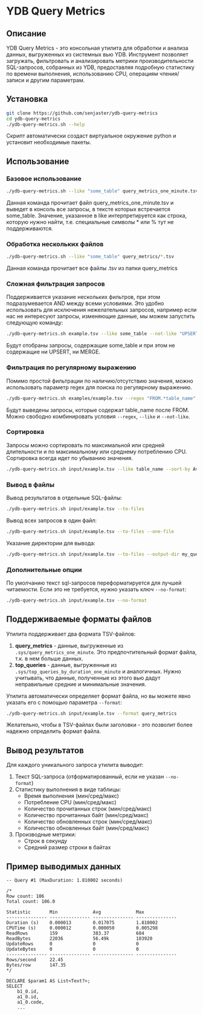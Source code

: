# YDB Query Metrics

## Описание

YDB Query Metrics - это консольная утилита для обработки и анализа данных, выгруженных из системных вью YDB. Инструмент позволяет загружать, фильтровать и анализировать метрики производительности SQL-запросов, собранных из YDB, предоставляя подробную статистику по времени выполнения, использованию CPU, операциям чтения/записи и другим параметрам.

## Установка

```bash
git clone https://github.com/senjaster/ydb-query-metrics
cd ydb-query-metrics
./ydb-query-metrics.sh --help
```

Скрипт автоматически создаст виртуальное окружение python и установит необходимые пакеты.

## Использование

### Базовое использование

```bash
./ydb-query-metrics.sh --like "some_table" query_metrics_one_minute.tsv
```
Данная команда прочитает файл query_metrics_one_minute.tsv и выведет в консоль все запросы, в тексте которых встречается some_table.
Значение, указанное в like интерпретируется как строка, которую нужно найти, т.е. специальные символы * или % тут не поддерживаются.

### Обработка нескольких файлов


```bash
./ydb-query-metrics.sh --like "some_table" query_metrics/*.tsv
```

Данная команда прочитает все файлы .tsv из папки query_metrics

### Сложная фильтрация запросов

Поддерживается указание нескольких фильтров, при этом подразумевается AND между всеми условиями. 
Это удобно использовать для исключения нежелательных запросов, например если нас не интересуют запросы, изменяющие данные, мы можем запустить следующую команду:
```bash
./ydb-query-metrics.sh example.tsv --like some_table --not-like "UPSERT" --not-like "MERGE"
```
Будут отобраны запросы, содержащие some_table и при этом не содержащие ни UPSERT, ни MERGE.

### Фильтрация по регулярному выражению

Помимо простой фильтрации по наличию/отсутствию значения, можно использовать параметр regex для поиска по регулярному выражению.

```bash
./ydb-query-metrics.sh examples/example.tsv --regex "FROM.*table_name"
```

Будут выведены запросы, которые содержат table_name после FROM. Можно свободно комбинировать условия `--regex`, `--like` и `--not-like`.

### Сортировка

Запросы можно сортировать по максимальной или средней длительности и по максимальному или среднему потреблению CPU. Сортировка всегда идет по убыванию значения.

```bash
./ydb-query-metrics.sh input/example.tsv --like table_name --sort-by AvgCPUTime
```

### Вывод в файлы

Вывод результатов в отдельные SQL-файлы:
```bash
./ydb-query-metrics.sh input/example.tsv --to-files
```

Вывод всех запросов в один файл:
```bash
./ydb-query-metrics.sh input/example.tsv --to-files --one-file
```

Указание директории для вывода:
```bash
./ydb-query-metrics.sh input/example.tsv --to-files --output-dir my_queries
```

### Дополнительные опции

По умолчанию текст sql-запросов переформатируется для лучшей читаемости.
Если это не требуется, нужно указать ключ `--no-format`:
```bash
./ydb-query-metrics.sh input/example.tsv --no-format
```

## Поддерживаемые форматы файлов

Утилита поддерживает два формата TSV-файлов:

1. **query_metrics** - данные, выгруженные из `.sys/query_metrics_one_minute`. Это предпочтительный формат файла, т.к. в нем больше данных.
2. **top_queries** - данные, выгруженные из `.sys/top_queries_by_duration_one_minute` и аналогичных. Нужно учитывать, что данные, полученные из этого вью дадут неправильные средние и минимальные значения.

Утилита автоматически определяет формат файла, но вы можете явно указать его с помощью параметра `--format`:

```bash
./ydb-query-metrics.sh input/example.tsv --format query_metrics
```

Желательно, чтобы в TSV-файлах были заголовки - это позволит более надежно определить формат файла.


## Вывод результатов

Для каждого уникального запроса утилита выводит:

1. Текст SQL-запроса (отформатированный, если не указан `--no-format`)
2. Статистику выполнения в виде таблицы:
   - Время выполнения (мин/сред/макс)
   - Потребление CPU (мин/сред/макс)
   - Количество прочитанных строк (мин/сред/макс)
   - Количество прочитанных байт (мин/сред/макс)
   - Количество обновленных строк (мин/сред/макс)
   - Количество обновленных байт (мин/сред/макс)
3. Производные метрики:
   - Строк в секунду
   - Средний размер строки в байтах

## Пример выводимых данных

```
-- Query #1 (MaxDuration: 1.810002 seconds)

/*
Row count: 106
Total count: 106.0

Statistic       Min             Avg             Max            
--------------- --------------- --------------- ---------------
Duration (s)    0.000013        0.017075        1.810002       
CPUTime (s)     0.000012        0.000050        0.005298       
ReadRows        159             383.37          684            
ReadBytes       22036           56.49k          103920         
UpdateRows      0               0               0              
UpdateBytes     0               0               0              
--------------- --------------- --------------- ---------------
Rows/second     22.45                           
Bytes/row       147.35                          
*/

DECLARE $param1 AS List<Text?>;
SELECT
    b1_0.id,
    a1_0.id,
    a1_0.code,
    ...
```